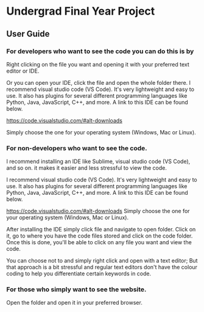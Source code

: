 # Undergrad Final Year Project

## User Guide
### For developers who want to see the code you can do this is by
Right clicking on the file you want and opening it with your preferred text editor or IDE. 

Or you can open your IDE, click the file and open the whole folder there.
I recommend visual studio code (VS Code). It's very lightweight and easy to use. It also has plugins for several different programming languages like Python, Java, JavaScript, C++, and more. A link to this IDE can be found below.

https://code.visualstudio.com/#alt-downloads

Simply choose the one for your operating system (Windows, Mac or Linux).

### For non-developers who want to see the code.
I recommend installing an IDE like Sublime, visual studio code (VS Code), and so on. it makes it easier and less stressful to view the code.

I recommend visual studio code (VS Code). It's very lightweight and easy to use. It also has plugins for several different programming languages like Python, Java, JavaScript, C++, and more. A link to this IDE can be found below.

https://code.visualstudio.com/#alt-downloads
Simply choose the one for your operating system (Windows, Mac or Linux).

After installing the IDE simply click file and navigate to open folder. Click on it, go to where you have the code files stored and click on the code folder. Once this is done, you'll be able to click on any file you want and view the code. 

You can choose not to and simply right click and open with a text editor; But that approach is a bit stressful and regular text editors don't have the colour coding to help you differentiate certain keywords in code.


### For those who simply want to see the website. 
Open the folder and open it in your preferred browser. 